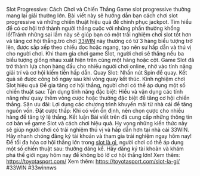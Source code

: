 Slot Progressive: Cách Chơi và Chiến Thắng
Game slot progressive thường mang lại giải thưởng lớn. Bài viết này sẽ hướng dẫn bạn cách chơi slot progressive và những chiến thuật hiệu quả để chinh phục jackpot. Tìm hiểu để có cơ hội trở thành người thắng cuộc với những phần thưởng khổng lồ!Tránh những sai lầm này sẽ giúp bạn có một trải nghiệm chơi slot tốt hơn và tăng cơ hội thắng.trò chơi [33WIN](https://toyotasport.com/) này thường có từ 3 hàng biểu tượng trở lên, được sắp xếp theo chiều dọc hoặc ngang, tạo nên sự hấp dẫn và thú vị cho người chơi.
Khi tham gia chơi game Slot, người chơi sẽ thắng nếu ba biểu tượng giống nhau xuất hiện trên cùng một hàng hoặc cột. Game Slot đã trở thành lựa chọn hàng đầu cho nhiều người chơi online, nhờ vào tính năng giải trí và cơ hội kiếm tiền hấp dẫn.
Quay Slot: Nhấn nút Spin để quay. Kết quả sẽ được công bố ngay sau khi vòng quay kết thúc.
Kinh nghiệm chơi Slot hiệu quả
Để gia tăng cơ hội thắng, người chơi có thể áp dụng một số chiến thuật sau:
Tận dụng tính năng đặc biệt: Hiểu và vận dụng các tính năng như quay thêm vòng cược hoặc thưởng đặc biệt để tăng cơ hội chiến thắng.
Săn ưu đãi: Lợi dụng các chương trình khuyến mãi từ nhà cái để tăng nguồn vốn.
Đặt cược thấp: Khi có vốn ổn định, nên chọn cược cho nhiều hàng để tăng tỷ lệ thắng.
Kết luận
Bài viết trên đã cung cấp những thông tin cơ bản về game Slot và cách chơi hiệu quả. Hy vọng những kiến thức này sẽ giúp người chơi có trải nghiệm thú vị và hấp dẫn hơn tại nhà cái 33WIN. Hãy nhanh chóng đăng ký tài khoản và tham gia trải nghiệm ngay hôm nay!
Để tối đa hóa cơ hội thắng lớn trong [slot là gì](https://toyotasport.com/slot-la-gi/), người chơi có thể áp dụng một số chiến thuật sau: thưởng đáng kể. Hãy đăng ký tài khoản và khám phá thế giới ngay hôm nay để không bỏ lỡ cơ hội thắng lớn!
Xem thêm:  https://toyotasport.com/
Xem thêm: https://toyotasport.com/slot-la-gi/
#33WIN #33winnws
